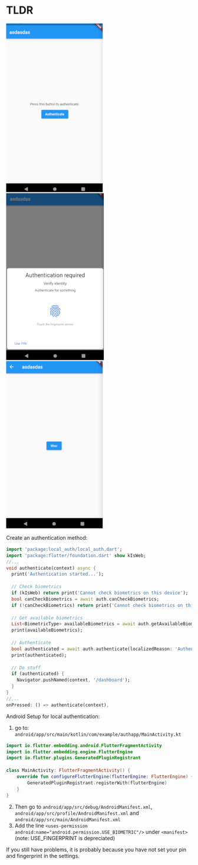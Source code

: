 # TLDR

![](img/2021-06-13-22-15-08.png)![](img/2021-06-13-22-15-20.png)![](img/2021-06-13-22-15-53.png)

Create an authentication method:
```dart
import 'package:local_auth/local_auth.dart';
import 'package:flutter/foundation.dart' show kIsWeb;
//...
void authenticate(context) async {
  print('Authentication started...');

  // Check biometrics
  if (kIsWeb) return print('Cannot check biometrics on this device');
  bool canCheckBiometrics = await auth.canCheckBiometrics;
  if (!canCheckBiometrics) return print('Cannot check biometrics on this device');

  // Get available biometrics
  List<BiometricType> availableBiometrics = await auth.getAvailableBiometrics();
  print(availableBiometrics);

  // Authenticate
  bool authenticated = await auth.authenticate(localizedReason: 'Authenticate for something');
  print(authenticated);

  // Do stuff
  if (authenticated) {
    Navigator.pushNamed(context, '/dashboard');
  }
}
//...
onPressed: () => authenticate(context),
```

Android Setup for local authentication:
1. go to: `android/app/src/main/kotlin/com/example/authapp/MainActivity.kt`
```kotlin
import io.flutter.embedding.android.FlutterFragmentActivity
import io.flutter.embedding.engine.FlutterEngine
import io.flutter.plugins.GeneratedPluginRegistrant

class MainActivity: FlutterFragmentActivity() {
    override fun configureFlutterEngine(flutterEngine: FlutterEngine) {
        GeneratedPluginRegistrant.registerWith(flutterEngine)
    }
}
```
2. Then go to `android/app/src/debug/AndroidManifest.xml`, `android/app/src/profile/AndroidManifest.xml` and `android/app/src/main/AndroidManifest.xml`
3. Add the line `<uses-permission android:name="android.permission.USE_BIOMETRIC"/>` under `<manifest>` (note: USE_FINGERPRINT is depreciated)

If you still have problems, it is probably because you have not set your pin and fingerprint
in the settings.